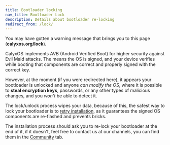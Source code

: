 ```yaml
---
title: Bootloader locking
nav_title: Bootloader Lock
description: Details about bootloader re-locking
redirect_from: /lock/
---
```


You may have gotten a warning message that brings you to this page (**calyxos.org/lock**).

CalyxOS implements AVB (Android Verified Boot) for higher security against Evil Maid attacks. The means the OS is signed, and your device verifies while booting that components are correct and properly signed with the correct key.

However, at the moment (if you were redirected here), it appears your bootloader is unlocked and anyone *can modify the OS*, where it is possible to **steal encryption keys**, passwords, or any other types of malicious changes, and you *won't* be able to detect it.

The lock/unlock process wipes your data, because of this, the safest way to lock your bootloader is to [retry installation](/install), as it guarantees the signed OS components are re-flashed and prevents bricks.

The installation process should ask you to re-lock your bootloader at the end of it, if it doesn't, feel free to contact us at our channels, you can find them in the [Community](/community) tab. 
